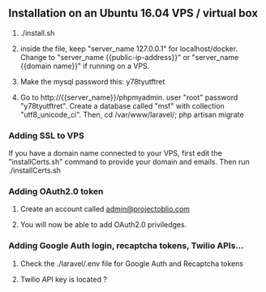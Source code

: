 
## Installation on an Ubuntu 16.04 VPS / virtual box


1. ./install.sh 

2. inside the file, keep "server_name 127.0.0.1" for localhost/docker. Change to  "server_name {{public-ip-address}}" or "server_name {{domain name}}" if running on a VPS.


3. Make the mysql password this: y78tyutftret

4. Go to http://{{server_name}}/phpmyadmin. user "root" password "y78tyutftret". Create a database called "msf" with collection "utf8_unicode_ci". Then, cd /var/www/laravel/; php artisan migrate

### Adding SSL to VPS

If you have a domain name connected to your VPS, first edit the "installCerts.sh" command to provide your domain and emails. Then run ./installCerts.sh

### Adding OAuth2.0 token
1. Create an account called admin@projectoblio.com

2. You will now be able to add OAuth2.0 priviledges.

### Adding Google Auth login, recaptcha tokens, Twilio APIs...
1. Check the ./laravel/.env file for Google Auth and Recaptcha tokens

2. Twilio API key is located ? 

